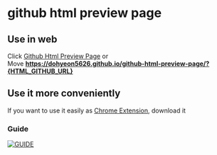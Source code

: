 # github html preview page
## Use in web
Click [Github Html Preview Page](https://dohyeon5626.github.io/github-html-preview-page/) or   
Move **https://dohyeon5626.github.io/github-html-preview-page/?{HTML_GITHUB_URL}** 

## Use it more conveniently
If you want to use it easily as [Chrome Extension](https://chromewebstore.google.com/detail/github-html-preview/pmpjligbgooljdpakhophgddmcipglna?hl=ko&authuser=0), download it
### Guide
[![GUIDE](http://img.youtube.com/vi/1ILDesSpFls/0.jpg)](https://www.youtube.com/watch?v=1ILDesSpFls)
